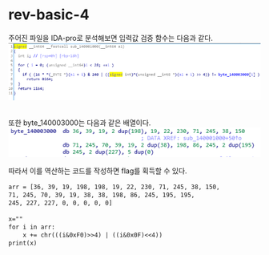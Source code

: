 # rev-basic-4

주어진 파일을 IDA-pro로 분석해보면 입력값 검증 함수는 다음과 같다.   
![](1.PNG)   
<br/>

또한 byte_140003000는 다음과 같은 배열이다.   
![](2.PNG)   

따라서 이를 역산하는 코드를 작성하면 flag를 획득할 수 있다.
```
arr = [36, 39, 19, 198, 198, 19, 22, 230, 71, 245, 38, 150,
71, 245, 70, 39, 19, 38, 38, 198, 86, 245, 195, 195,
245, 227, 227, 0, 0, 0, 0, 0]

x=""
for i in arr:
    x += chr(((i&0xF0)>>4) | ((i&0x0F)<<4))
print(x)
```
